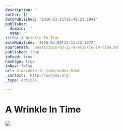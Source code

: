 ```yaml
---
description: ''
author: []
datePublished: '2016-03-21T16:48:23.104Z'
publisher:
  domain: ''
  name: ''
title: A Wrinkle In Time
dateModified: '2016-03-08T23:13:22.137Z'
sourcePath: _posts/2016-03-21-a-wrinkle-in-time.md
published: true
inFeed: true
hasPage: true
inNav: false
url: a-wrinkle-in-time/index.html
_context: 'http://schema.org'
_type: Article

---
```

# A Wrinkle In Time
![](https://the-grid-user-content.s3-us-west-2.amazonaws.com/ad346a09-b50e-4685-8f0e-945ae9adebef.png)